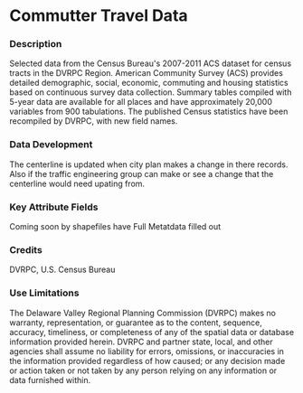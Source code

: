 # Commutter Travel Data

### Description
Selected data from the Census Bureau's 2007-2011 ACS dataset for census tracts in the DVRPC Region. American Community Survey (ACS) provides detailed demographic, social, economic, commuting and housing statistics based on continuous survey data collection. Summary tables compiled with 5-year data are available for all places and have approximately 20,000 variables from 900 tabulations. The published Census statistics have been recompiled by DVRPC, with new field names.
### Data Development
The centerline is updated when city plan makes a change in there records. Also if the traffic engineering group can make or see a change that the centerline would need upating from.

### Key Attribute Fields
Coming soon by shapefiles have Full Metatdata filled out

### Credits
DVRPC, U.S. Census Bureau

### Use Limitations
The Delaware Valley Regional Planning Commission (DVRPC) makes no warranty, representation, or guarantee as to the content, sequence, accuracy, timeliness, or completeness of any of the spatial data or database information provided herein. DVRPC and partner state, local, and other agencies shall assume no liability for errors, omissions, or inaccuracies in the information provided regardless of how caused; or any decision made or action taken or not taken by any person relying on any information or data furnished within. 


